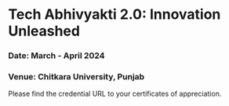 # Tech Abhivyakti 2.0: Innovation Unleashed
### Date: March - April 2024
### Venue: Chitkara University, Punjab

Please find the credential URL to your certificates of appreciation.
